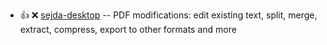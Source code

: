 - :+1: :x:  [sejda-desktop](https://sejda-cdn.com/downloads/sejda-desktop_7.3.7_amd64.deb)  --	PDF modifications: edit existing text, split, merge, extract, compress, export to other formats and more
